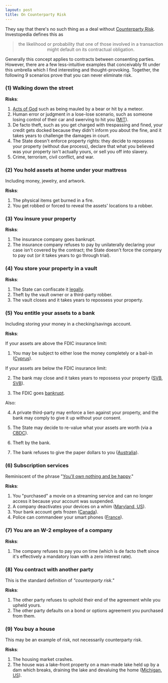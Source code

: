 ```yaml
---
layout: post
title: On Counterparty Risk
---
```


They say that there's no such thing as a deal without [Counterparty Risk](https://www.investopedia.com/terms/c/counterpartyrisk.asp). Investopedia defines this as 

<center><blockquote>
the likelihood or probability that one of those involved in a transaction might default on its contractual obligation.
</blockquote></center>

Generally this concept applies to contracts between consenting parties. However, there are a few less-intuitive examples that conceivably fit under this umbrella which I find interesting and thought-provoking. Together, the following 9 scenarios prove that you can never eliminate risk.



### (1) Walking down the street

**Risks**:

1. [Acts of God](https://en.wikipedia.org/wiki/Act_of_God) such as being mauled by a bear or hit by a meteor.
2. Human error or judgment in a lose-lose scenario, such as someone losing control of their car and swerving to hit you ([MIT](https://www.moralmachine.net/)).
3. De facto theft, such as you get charged with trespassing and fined, your credit gets docked because they didn't inform you about the fine, and it takes years to challenge the damages in court.
4. The State doesn't enforce property rights: they decide to repossess your property (without due process), declare that what you believed was your property isn't actually yours, or sell you off into slavery.
5. Crime, terrorism, civil conflict, and war.


### (2) You hold assets at home under your mattress

Including money, jewelry, and artwork.

**Risks**:

1. The physical items get burned in a fire.
2. You get robbed or forced to reveal the assets' locations to a robber.


### (3) You insure your property

**Risks**:

1. The insurance company goes bankrupt.
2. The insurance company refuses to pay by unilaterally declaring your case isn't covered by the contract; the State doesn't force the company to pay out (or it takes years to go through trial).


### (4) You store your property in a vault

**Risks**:

1. The State can confiscate it [legally](https://www.legalmatch.com/law-library/article/safe-deposit-boxes.html).
2. Theft by the vault owner or a third-party robber.
3. The vault closes and it takes years to repossess your property.


### (5) You entitle your assets to a bank

Including storing your money in a checking/savings account.


**Risks**:

If your assets are above the FDIC insurance limit:

1. You may be subject to either lose the money completely or a bail-in ([Cyprus](https://cepr.org/voxeu/columns/failing-banks-bail-ins-and-central-bank-independence-lessons-cyprus)).

If your assets are below the FDIC insurance limit:

2. The bank may close and it takes years to repossess your property ([SVB](https://www.thestreet.com/banking/what-happened-to-silicon-valley-bank-why-is-it-in-trouble), [SVB](https://www.fdic.gov/news/press-releases/2023/pr23016.html)).

3. The FDIC goes [bankrupt](https://www.fdic.gov/about/financial-reports/corporate/cfo-report-2ndqtr-20/balance.html).

Also:

4. A private third-party may enforce a lien against your property, and the bank may comply to give it up without your consent.

5. The State may decide to re-value what your assets are worth (via a [CBDC](https://cointelegraph.com/news/programmable-money-should-terrify-you-layah-heilpern)).

6. Theft by the bank.

7. The bank refuses to give the paper dollars to you ([Australia](https://www.news.com.au/finance/business/banking/queensland-bank-tells-customer-she-cant-withdraw-cash/news-story/4ca70ade54ad404e40d07d1da378f9d6)).


### (6) Subscription services

Reminiscent of the phrase "[You'll own nothing and be happy](https://en.wikipedia.org/wiki/You%27ll_own_nothing_and_be_happy)."

**Risks**:

1. You "purchased" a movie on a streaming service and can no longer access it because your account was suspended.
2. A company deactivates your devices on a whim ([Maryland, US](https://nypost.com/2023/06/15/amazon-shuts-down-customers-smart-home-devices-over-false-racist-claim/)).
3. Your bank account gets frozen ([Canada](https://www.bbc.com/news/world-us-canada-60383385)).
4. Police can commandeer your smart phones ([France](https://interestingengineering.com/culture/french-parliament-passes-law-granting-police-eyes-and-ears-into-your-phones)).



### (7) You are an W-2 employee of a company

**Risks**:

1. The company refuses to pay you on time (which is de facto theft since it's effectively a mandatory loan with a zero interest rate).



### (8) You contract with another party

This is the standard definition of *"counterparty risk."*

**Risks**:

1. The other party refuses to uphold their end of the agreement while you upheld yours.
2. The other party defaults on a bond or options agreement you purchased from them.


### (9) You buy a house

This may be an example of risk, not necessarily counterparty risk.

**Risks**:

1. The housing market crashes.
2. The house was a lake-front property on a man-made lake held up by a dam which breaks, draining the lake and devaluing the home ([Michigan, US](https://www.abc12.com/news/flood/abc12-investigates-wixom-lake-homes-lose-value-after-the-edenville-dam-failure/article_3ba2e69b-9c51-5171-bade-6d9fdcc9d470.html)).

